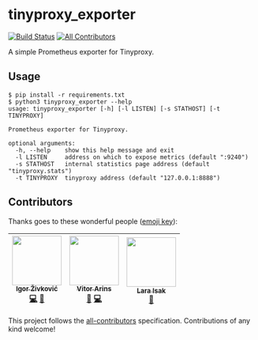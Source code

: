 # tinyproxy_exporter
[![Build Status](https://travis-ci.com/igzivkov/tinyproxy_exporter.svg?branch=master)](https://travis-ci.com/igzivkov/tinyproxy_exporter)
[![All Contributors](https://img.shields.io/badge/all_contributors-3-orange.svg?style=flat-square)](#contributors)

A simple Prometheus exporter for Tinyproxy.

## Usage

```
$ pip install -r requirements.txt
$ python3 tinyproxy_exporter --help
usage: tinyproxy_exporter [-h] [-l LISTEN] [-s STATHOST] [-t TINYPROXY]

Prometheus exporter for Tinyproxy.

optional arguments:
  -h, --help    show this help message and exit
  -l LISTEN     address on which to expose metrics (default ":9240")
  -s STATHOST   internal statistics page address (default "tinyproxy.stats")
  -t TINYPROXY  tinyproxy address (default "127.0.0.1:8888")
```

## Contributors

Thanks goes to these wonderful people ([emoji key](https://github.com/kentcdodds/all-contributors#emoji-key)):

<!-- ALL-CONTRIBUTORS-LIST:START - Do not remove or modify this section -->
<!-- prettier-ignore -->
| [<img src="https://avatars1.githubusercontent.com/u/1630197?v=4" width="100px;"/><br /><sub><b>Igor Živković</b></sub>](https://github.com/igzivkov)<br />[💻](https://github.com/igzivkov/tinyproxy_exporter/commits?author=igzivkov "Code") [📖](https://github.com/igzivkov/tinyproxy_exporter/commits?author=igzivkov "Documentation") | [<img src="https://avatars3.githubusercontent.com/u/1065028?v=4" width="100px;"/><br /><sub><b>Vitor Arins</b></sub>](https://github.com/vitorarins)<br />[🐛](https://github.com/igzivkov/tinyproxy_exporter/issues?q=author%3Avitorarins "Bug reports") [💻](https://github.com/igzivkov/tinyproxy_exporter/commits?author=vitorarins "Code") | [<img src="https://avatars1.githubusercontent.com/u/17933540?v=4" width="100px;"/><br /><sub><b>Lara Isak</b></sub>](https://github.com/lara-isak)<br />[🤔](#ideas-lara-isak "Ideas, Planning, & Feedback") |
| :---: | :---: | :---: |
<!-- ALL-CONTRIBUTORS-LIST:END -->

This project follows the [all-contributors](https://github.com/kentcdodds/all-contributors) specification. Contributions of any kind welcome!
